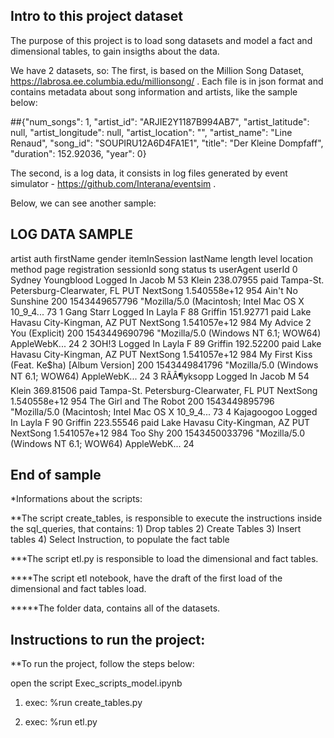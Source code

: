 ## Intro to this project dataset
The purpose of this project is to load song datasets and model a fact and dimensional tables, to gain insigths about the data.

We have 2 datasets, so:
The first, is based on the Million Song Dataset, https://labrosa.ee.columbia.edu/millionsong/ .
Each file is in json format and contains metadata about song information and artists, like the sample below:

##{"num_songs": 1, "artist_id": "ARJIE2Y1187B994AB7", "artist_latitude": null, "artist_longitude": null, "artist_location": "", "artist_name": "Line Renaud", "song_id": "SOUPIRU12A6D4FA1E1", "title": "Der Kleine Dompfaff", "duration": 152.92036, "year": 0}

The second, is a log data, it consists in log files generated by event simulator - https://github.com/Interana/eventsim .

Below, we can see another sample:

## LOG DATA SAMPLE
artist  auth  firstName  gender  itemInSession  lastName  length  level  location  method  page  registration  sessionId  song  status  ts  userAgent  userId
0  Sydney Youngblood  Logged In  Jacob  M  53  Klein  238.07955  paid  Tampa-St. Petersburg-Clearwater, FL  PUT  NextSong  1.540558e+12  954  Ain't No Sunshine  200  1543449657796  "Mozilla/5.0 (Macintosh; Intel Mac OS X 10_9_4...  73
1  Gang Starr  Logged In  Layla  F  88  Griffin  151.92771  paid  Lake Havasu City-Kingman, AZ  PUT  NextSong  1.541057e+12  984  My Advice 2 You (Explicit)  200  1543449690796  "Mozilla/5.0 (Windows NT 6.1; WOW64) AppleWebK...  24
2  3OH!3  Logged In  Layla  F  89  Griffin  192.52200  paid  Lake Havasu City-Kingman, AZ  PUT  NextSong  1.541057e+12  984  My First Kiss (Feat. Ke$ha) [Album Version]  200  1543449841796  "Mozilla/5.0 (Windows NT 6.1; WOW64) AppleWebK...  24
3  RÃÂ¶yksopp  Logged In  Jacob  M  54  Klein  369.81506  paid  Tampa-St. Petersburg-Clearwater, FL  PUT  NextSong  1.540558e+12  954  The Girl and The Robot  200  1543449895796  "Mozilla/5.0 (Macintosh; Intel Mac OS X 10_9_4...  73
4  Kajagoogoo  Logged In  Layla  F  90  Griffin  223.55546  paid  Lake Havasu City-Kingman, AZ  PUT  NextSong  1.541057e+12  984  Too Shy  200  1543450033796  "Mozilla/5.0 (Windows NT 6.1; WOW64) AppleWebK...  24

## End of sample

*Informations about the scripts:

**The script create_tables, is responsible to execute the instructions inside the sql_queries, that contains:
1)
Drop tables
2)
Create Tables
3)
Insert tables
4)
Select Instruction, to populate the fact table

***The script etl.py is responsible to load the dimensional and fact tables.

****The script etl notebook, have the draft of the first load of the dimensional and fact tables load.

*****The folder data, contains all of the datasets.

## Instructions to run the project:

**To run the project, follow the steps below:

open the script Exec_scripts_model.ipynb

1) exec:
%run create_tables.py

2) exec:
%run etl.py
